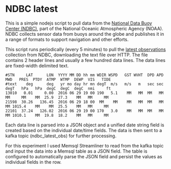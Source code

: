 # NDBC latest
This is a simple nodejs script to pull data from the [National Data Buoy Center (NDBC)](http://www.ndbc.noaa.gov/), part of the National Oceanic Atmospheric Agency (NOAA).  NDBC collects sensor data from buoys around the globe and publishes it in a range of formats to support navigation and other efforts.

This script runs periodically (every 5 minutes) to pull the [latest observations](http://www.ndbc.noaa.gov/data/latest_obs/latest_obs.txt) collection from NDBC, downloading the text file over HTTP.  The file contains 2 header lines and usually a few hundred data lines.  The data lines are fixed-width delimited text.

    #STN     LAT      LON  YYYY MM DD hh mm WDIR WSPD   GST WVHT  DPD APD MWD   PRES  PTDY  ATMP  WTMP  DEWP  VIS   TIDE
    #text    deg      deg   yr mo day hr mn degT  m/s   m/s   m   sec sec degT   hPa   hPa  degC  degC  degC  nmi     ft
    13010   0.01     0.00  2016 06 29 19 00 190   5.1    MM   MM  MM   MM  MM     MM    MM  25.9  27.3    MM   MM     MM
    21598  30.26   136.45  2016 06 29 18 00  MM    MM    MM   MM  MM   MM  MM 1015.4    MM    MM  25.5    MM   MM     MM
    22101  37.24   126.02  2016 06 29 19 00 170   3.0    MM   MM  MM   MM  MM 1010.1    MM  19.8  18.2    MM   MM     MM

Each data line is parsed into a JSON object and a unified date string field is created based on the individual date/time fields.  The data is then sent to a kafka topic (ndbc_latest_obs) for further processing.

For this experiment I used Memsql Streamliner to read from the kafka topic and input the data into a Memsql table as a JSON field.  The table is configured to automatically parse the JSON field and persist the values as individual fields in the row.